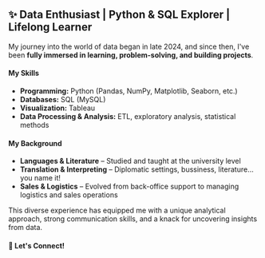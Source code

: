 ## ✨ Data Enthusiast | Python & SQL Explorer | Lifelong Learner

My journey into the world of data began in late 2024, and since then, I've been **fully immersed in learning, problem-solving, and building projects**.

#### My Skills
- **Programming:** Python (Pandas, NumPy, Matplotlib, Seaborn, etc.)
- **Databases:** SQL (MySQL)
- **Visualization:** Tableau
- **Data Processing & Analysis:** ETL, exploratory analysis, statistical methods

#### My Background
- **Languages & Literature** – Studied and taught at the university level
- **Translation & Interpreting** – Diplomatic settings, bussiness, literature... you name it!
- **Sales & Logistics** – Evolved from back-office support to managing logistics and sales operations

This diverse experience has equipped me with a unique analytical approach, strong communication skills, and a knack for uncovering insights from data.

#### 🚀 Let's Connect!

